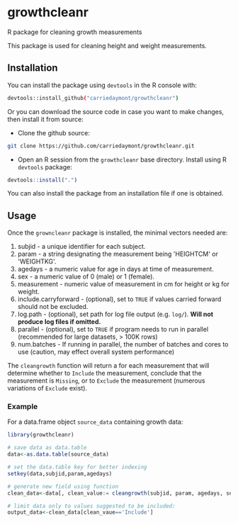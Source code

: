 # growthcleanr

R package for cleaning growth measurements

This package is used for cleaning height and weight measurements.

## Installation

You can install the package using `devtools` in the R console with:

```bash
devtools::install_github("carriedaymont/growthcleanr")
```

Or you can download the source code in case you want to make changes, then install it from source:

* Clone the github source:

```bash
git clone https://github.com/carriedaymont/growthcleanr.git
```

* Open an R session from the `growthcleanr` base directory.  Install using R `devtools` package:

```R
devtools::install(".")
```

You can also install the package from an installation file if one is obtained.

## Usage

Once the `growncleanr` package is installed, the minimal vectors needed are:

1. subjid - a unique identifier for each subject.
2. param - a string designating the measurement being 'HEIGHTCM' or 'WEIGHTKG'.
3. agedays - a numeric value for age in days at time of measurement.
3. sex - a numeric value of 0 (male) or 1 (female).
4. measurement - numeric value of measurement in cm for height or kg for weight.
5. include.carryforward - (optional), set to `TRUE` if values carried forward should not be excluded.
6. log.path - (optional), set path for log file output (e.g. `log/`).  **Will not produce log files if omitted.**
7. parallel - (optional), set to `TRUE` if program needs to run in parallel (recommended for large datasets, > 100K rows)
8. num.batches - If running in parallel, the number of batches and cores to use (caution, may effect overall system performance)

The `cleangrowth` function will return a for each measurement that will determine whether to `Include` the measurement, conclude that the measurement is `Missing`, or to `Exclude` the measurement (numerous variations of `Exclude` exist).

### Example

For a data.frame object `source_data` containing growth data:

```R
library(growthcleanr)

# save data as data.table
data<-as.data.table(source_data)

# set the data.table key for better indexing
setkey(data,subjid,param,agedays)

# generate new field using function
clean_data<-data[, clean_value:= cleangrowth(subjid, param, agedays, sex, measurement)]

# limit data only to values suggested to be included:
output_data<-clean_data[clean_vaue=='Include']
```